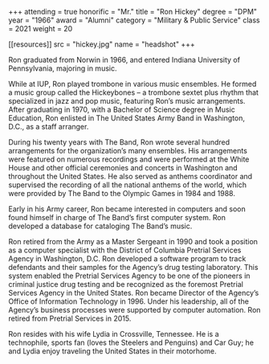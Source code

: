 +++
attending = true
honorific = "Mr."
title     = "Ron Hickey"
degree    = "DPM"
year      = "1966"
award     = "Alumni"
category  = "Military & Public Service"
class     = 2021
weight    = 20

[[resources]]
  src  = "hickey.jpg"
  name = "headshot"
+++

Ron graduated from Norwin in 1966, and entered Indiana University of Pennsylvania, majoring in music.

While at IUP, Ron played trombone in various music ensembles. He formed a music group called the Hickeybones – a trombone sextet plus rhythm that specialized in jazz and pop music, featuring Ron’s music arrangements. After graduating in 1970, with a Bachelor of Science degree in Music Education, Ron enlisted in The United States Army Band in Washington, D.C., as a staff arranger.

During his twenty years with The Band, Ron wrote several hundred arrangements for the organization’s many ensembles. His arrangements were featured on numerous recordings and were performed at the White House and other official ceremonies and concerts in Washington and throughout the United States. He also served as anthems coordinator and supervised the recording of all the national anthems of the world, which were provided by The Band to the Olympic Games in 1984 and 1988.

Early in his Army career, Ron became interested in computers and soon found himself in charge of The Band’s first computer system. Ron developed a database for cataloging The Band’s music.

Ron retired from the Army as a Master Sergeant in 1990 and took a position as a computer specialist with the District of Columbia Pretrial Services Agency in Washington, D.C. Ron developed a software program to track defendants and their samples for the Agency’s drug testing laboratory. This system enabled the Pretrial Services Agency to be one of the pioneers in criminal justice drug testing and be recognized as the foremost Pretrial Services Agency in the United States. Ron became Director of the Agency’s Office of Information Technology in 1996. Under his leadership, all of the Agency’s business processes were supported by computer automation. Ron retired from Pretrial Services in 2015.

Ron resides with his wife Lydia in Crossville, Tennessee. He is a technophile, sports fan (loves the Steelers and Penguins) and Car Guy; he and Lydia enjoy traveling the United States in their motorhome.
